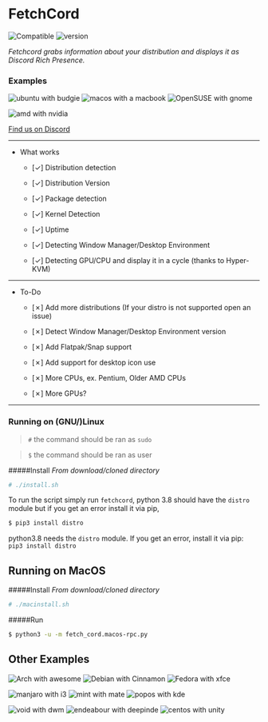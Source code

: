 # FetchCord
![Compatible](https://img.shields.io/badge/Compatible-MacOS%2FWindows%2FLinux-brightgreen)
![version](https://img.shields.io/badge/Python-version%3A%203.8-red)

_Fetchcord grabs information about your distribution and displays it as Discord Rich Presence._

### Examples
![ubuntu with budgie](Examples/ubuntu_example.png) ![macos with a macbook](Examples/mac_example.png) ![OpenSUSE with gnome](Examples/suse_example.png)

![amd with nvidia](Examples/amd_example.png)

[Find us on Discord](https://discord.gg/P4h9kdV) 

***
+ What works
  - [✓] Distribution detection

  - [✓] Distribution Version

  - [✓] Package detection

  - [✓] Kernel Detection

  - [✓] Uptime

  - [✓] Detecting Window Manager/Desktop Environment

  - [✓] Detecting GPU/CPU and display it in a cycle (thanks to Hyper-KVM)

***
+ To-Do
  - [✗] Add more distributions (If your distro is not supported open an issue)

  - [✗] Detect Window Manager/Desktop Environment version

  - [✗] Add Flatpak/Snap support

  - [✗] Add support for desktop icon use

  - [✗] More CPUs, ex. Pentium, Older AMD CPUs

  - [✗] More GPUs?

***

### Running on (GNU/)Linux
> `#` the command should be ran as `sudo`

> `$` the command should be ran as user

#####Install
_From download/cloned directory_


```sh
# ./install.sh
```


To run the script simply run `fetchcord`, python 3.8 should have the `distro` module but if you get an error install it via pip,

```sh
$ pip3 install distro
```

python3.8 needs the `distro` module. If you get an error, install it via pip: `pip3 install distro`

## Running on MacOS
#####Install
_From download/cloned directory_

```sh
# ./macinstall.sh
```


#####Run 

```sh
$ python3 -u -m fetch_cord.macos-rpc.py
```

## Other Examples

![Arch with awesome](Examples/arch_example.png) ![Debian with Cinnamon](Examples/debian_example.png) ![Fedora with xfce](Examples/fedora_example.png)

![manjaro with i3](Examples/manjaro%20example.png) ![mint with mate](Examples/mint_example.png) ![popos with kde](Examples/pop_example.png)

![void with dwm](Examples/void_example.png) ![endeabour with deepinde](Examples/end_example.png) ![centos with unity](Examples/centos_example.png)

